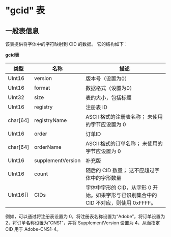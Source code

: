# "gcid" 表

## 一般表信息

该表提供将字体中的字符映射到 CID 的数据。 它的结构如下：

**gcid表** 

|类型|名称|描述|
|-|-|-|
|UInt16|	version|版本号（设置为0）
|UInt16|	format|数据格式（设置为0）
|UInt32|	size|表的大小，包括标题
|UInt16|	registry|注册表 ID
|char[64]|	registryName|ASCII 格式的注册表名称； 未使用的字节应设置为 0
|UInt16|	order|订单ID
|char[64]|	orderName|ASCII 格式的订单名称； 未使用的字节应设置为 0
|UInt16|	supplementVersion|补充版
|UInt16|	count|随后的 CID 数量； 这不应超过字体中的字形数量
|UInt16[]|	CIDs|字体中字形的 CID，从字形 0 开始。如果字形与已识别集合中的 CID 不对应，则使用 0xFFFF。

例如，可以通过将注册表设置为 0，将注册表名称设置为“Adobe”，将订单设置为 2，将订单名称设置为“CNS1”，并将 SupplementVersion 设置为 4，从而指定 CID 用于 Adobe-CNS1-4。